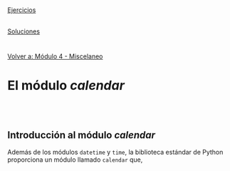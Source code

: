 <br></br>  

#  
[Ejercicios](/Modulo4/Seccion5/Sec5-ej.md)
<br></br>

[Soluciones](/Modulo4/Seccion5/Sec5-ejsol.md)  

#

[Volver a: Módulo 4 - Miscelaneo](../README.md)

# **El módulo *calendar***  

<br></br>  

## **Introducción al módulo *calendar***  
Además de los módulos ```datetime``` y ```time```, la biblioteca estándar de Python proporciona un módulo llamado ```calendar``` que,  

